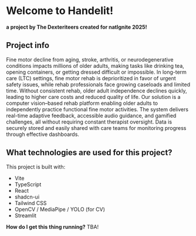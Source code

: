 # Welcome to Handelit!
**a project by The Dexteriteers created for natIgnite 2025!**

## Project info
Fine motor decline from aging, stroke, arthritis, or neurodegenerative conditions impacts millions of older adults, making tasks like drinking tea, opening containers, or getting dressed difficult or impossible. In long-term care (LTC) settings, fine motor rehab is deprioritized in favor of urgent safety issues, while rehab professionals face growing caseloads and limited time. Without consistent rehab, older adult independence declines quickly, leading to higher care costs and reduced quality of life. Our solution is a computer vision–based rehab platform enabling older adults to independently practice functional fine motor activities. The system delivers real-time adaptive feedback, accessible audio guidance, and gamified challenges, all without requiring constant therapist oversight. Data is securely stored and easily shared with care teams for monitoring progress through effective dashboards. 

## What technologies are used for this project?

This project is built with:

- Vite
- TypeScript
- React
- shadcn-ui
- Tailwind CSS
- OpenCV / MediaPipe / YOLO (for CV)
- Streamlit

**How do I get this thing running?**
TBA!
